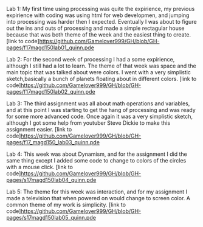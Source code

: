Lab 1: My first time using processing was quite the expirience, my previous expirience with coding was using html for web developmen, and jumping into processing was harder then I expected. Eventually I was about to figure out the ins and outs of processing and made a simple rectagular house because that was both theme of the week and the easiest thing to create. [link to code]https://github.com/Gamelover999/GH/blob/GH-pages/f17magd150lab01_quinn.pde



Lab 2: For the second week of processing I had a some expirience, although I still had a lot to learn. The theme of that week was space and the main topic that was talked about were colors. I went with a very simplistic sketch,basically a bunch of planets floating about in different colors. [link to code]https://github.com/Gamelover999/GH/blob/GH-pages/f17magd150lab02_quinn.pde



Lab 3: The third assignment was all about math operations and variables, and at this point I was starting to get the hang of processing and was ready for some more advanced code. Once again it was a very simplistic sketch, although I got some help from youtuber Steve Dickie to make this assignment easier. [link to code]https://github.com/Gamelover999/GH/blob/GH-pages/f17_magd150_lab03_quinn.pde

Lab 4: This week was about Dynamism, and for the assignment I did the same thing except I added some code to change to colors of the circles with a mouse click. [link to code]https://github.com/Gamelover999/GH/blob/GH-pages/s17magd150lab04_quinn.pde



Lab 5: The theme for this week was interaction, and for my assignment I made a television that when powered on would change to screen color. A common theme of my work is simplicity. [link to code]https://github.com/Gamelover999/GH/blob/GH-pages/s17magd150lab05_quinn.pde
